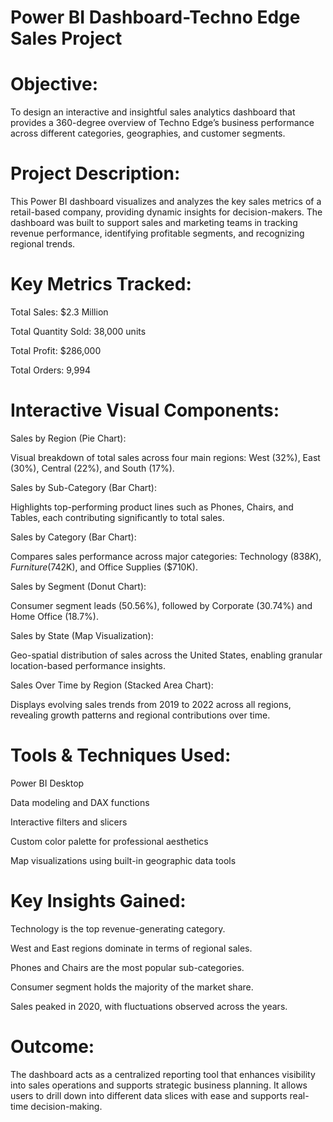 # Power BI Dashboard-Techno Edge Sales Project

# Objective:
To design an interactive and insightful sales analytics dashboard that provides a 360-degree overview of Techno Edge’s business performance across different categories, geographies, and customer segments.

# Project Description:
This Power BI dashboard visualizes and analyzes the key sales metrics of a retail-based company, providing dynamic insights for decision-makers. The dashboard was built to support sales and marketing teams in tracking revenue performance, identifying profitable segments, and recognizing regional trends.

# Key Metrics Tracked:
Total Sales: $2.3 Million

Total Quantity Sold: 38,000 units

Total Profit: $286,000

Total Orders: 9,994

# Interactive Visual Components:
Sales by Region (Pie Chart):

Visual breakdown of total sales across four main regions: West (32%), East (30%), Central (22%), and South (17%).

Sales by Sub-Category (Bar Chart):

Highlights top-performing product lines such as Phones, Chairs, and Tables, each contributing significantly to total sales.

Sales by Category (Bar Chart):

Compares sales performance across major categories: Technology ($838K), Furniture ($742K), and Office Supplies ($710K).

Sales by Segment (Donut Chart):

Consumer segment leads (50.56%), followed by Corporate (30.74%) and Home Office (18.7%).

Sales by State (Map Visualization):

Geo-spatial distribution of sales across the United States, enabling granular location-based performance insights.

Sales Over Time by Region (Stacked Area Chart):

Displays evolving sales trends from 2019 to 2022 across all regions, revealing growth patterns and regional contributions over time.

# Tools & Techniques Used:
Power BI Desktop

Data modeling and DAX functions

Interactive filters and slicers

Custom color palette for professional aesthetics

Map visualizations using built-in geographic data tools

# Key Insights Gained:
Technology is the top revenue-generating category.

West and East regions dominate in terms of regional sales.

Phones and Chairs are the most popular sub-categories.

Consumer segment holds the majority of the market share.

Sales peaked in 2020, with fluctuations observed across the years.

# Outcome:
The dashboard acts as a centralized reporting tool that enhances visibility into sales operations and supports strategic business planning. It allows users to drill down into different data slices with ease and supports real-time decision-making.
